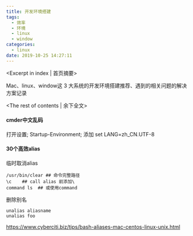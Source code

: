 ```yaml
---
title: 开发环境搭建
tags:
  - 效率
  - 环境
  - linux
  - window
categories:
  - linux
date: 2019-10-25 14:27:11
---
```

<Excerpt in index | 首页摘要> 

Mac、linux、window这 3 大系统的开发环境搭建推荐、遇到的相关问题的解决方案记录

<!-- more -->
<The rest of contents | 余下全文>





#### cmder中文乱码

打开设置; Startup-Environment; 添加 set LANG=zh_CN.UTF-8





#### 30个高效alias



临时取消alias

```
/usr/bin/clear ## 命令完整路径
\c    ## call alias 前添加\
command ls  ## 或使用command 
```

删除别名

```
unalias aliasname
unalias foo
```



https://www.cyberciti.biz/tips/bash-aliases-mac-centos-linux-unix.html

